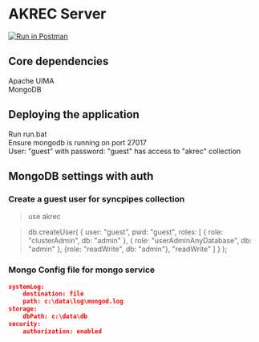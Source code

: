 AKREC Server
=================================

[![Run in Postman](https://run.pstmn.io/button.svg)](https://app.getpostman.com/run-collection/b0e50cadbc1e938dc293#?env%5Bspotlight.in.tum.de%5D=W3sia2V5IjoiU0VSVkVSX1VSTCIsInZhbHVlIjoiaHR0cHM6Ly9zcG90bGlnaHQuaW4udHVtLmRlIiwidHlwZSI6InRleHQiLCJlbmFibGVkIjp0cnVlfSx7ImtleSI6IkVYQU1QTEVfUkVNT1ZFX1RPS0VOIiwidmFsdWUiOiJZdW1teSIsInR5cGUiOiJ0ZXh0IiwiZW5hYmxlZCI6dHJ1ZX0seyJrZXkiOiJFWEFNUExFX0FERF9UT0tFTiIsInZhbHVlIjoiWXVtbXkiLCJ0eXBlIjoidGV4dCIsImVuYWJsZWQiOnRydWV9LHsia2V5IjoiUFJPSkVDVF9JRCIsInZhbHVlIjoiNTgzNDU4OWM4ODY5NWQyMTdjMWVlZDFhIiwidHlwZSI6InRleHQiLCJlbmFibGVkIjp0cnVlfV0=)

## Core dependencies  
Apache UIMA  
MongoDB  

## Deploying the application
Run run.bat  
Ensure mongodb is running on port 27017  
  User: "guest" with password: "guest" has access to "akrec" collection
  
## MongoDB settings with auth

### Create a guest user for syncpipes collection
> use akrec

> db.createUser( { user: "guest", pwd: "guest", roles: [ { role: "clusterAdmin", db: "admin" }, { role: "userAdminAnyDatabase", db: "admin" }, {role: "readWrite", db: "admin"}, "readWrite" ] } );

### Mongo Config file for mongo service
```json
systemLog:
    destination: file
    path: c:\data\log\mongod.log
storage:
    dbPath: c:\data\db
security:
    authorization: enabled
```
